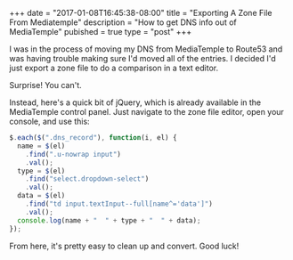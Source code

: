 +++
date = "2017-01-08T16:45:38-08:00"
title = "Exporting A Zone File From Mediatemple"
description = "How to get DNS info out of MediaTemple"
pubished = true
type = "post"
+++

I was in the process of moving my DNS from MediaTemple to Route53 and was having
trouble making sure I'd moved all of the entries. I decided I'd just export a
zone file to do a comparison in a text editor.

Surprise! You can't.

Instead, here's a quick bit of jQuery, which is already available in the
MediaTemple control panel. Just navigate to the zone file editor, open your
console, and use this:

```javascript
$.each($(".dns_record"), function(i, el) {
  name = $(el)
    .find(".u-nowrap input")
    .val();
  type = $(el)
    .find("select.dropdown-select")
    .val();
  data = $(el)
    .find("td input.textInput--full[name^='data']")
    .val();
  console.log(name + "  " + type + "  " + data);
});
```

From here, it's pretty easy to clean up and convert. Good luck!
